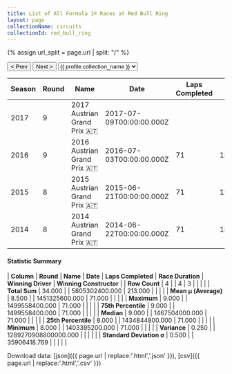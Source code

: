 ```yaml
---
title: List of All Formula 1® Races at Red Bull Ring
layout: page
collectionName: circuits
collectionId: red_bull_ring
---
```


{% assign url_split = page.url | split: "/" %}
<div id="collection-navigation">
<button onclick="selector.options[selector.selectedIndex-1].value && (window.location = selector.options[selector.selectedIndex-1].value);">&lt; Prev</button>
<button onclick="selector.options[selector.selectedIndex+1].value && (window.location = selector.options[selector.selectedIndex+1].value);">Next &gt;</button>
<select id="selector" onchange="this.options[this.selectedIndex].value && (window.location = this.options[this.selectedIndex].value);">
  {% for collectionId in site.data[page.collectionName].refs %}
    {% if collectionId == page.collectionId %}
      {% assign selected = "selected" %}
    {% else %}
      {% assign selected = "" %}
    {% endif %}
    {% assign profile = site.data[page.collectionName][collectionId].profile %}
    <option value="/f1/{{ page.collectionName }}/{{ collectionId }}/{{ url_split[4] }}" {{ selected }}>{{ profile.collection_name }}</option>
  {% endfor %}
</select>
</div>

| Season | Round | Name | Date | Laps Completed | Race Duration | Winning Driver | Winning Constructor |
|--|--|--|--|--|--|--|--|
| 2017 | 9 | 2017 Austrian Grand Prix 🇦🇹 | 2017-07-09T00:00:00.000Z |   |   |   |   |
| 2016 | 9 | 2016 Austrian Grand Prix 🇦🇹 | 2016-07-03T00:00:00.000Z | 71 | 1:27:38.107 | [Lewis Hamilton 🇬🇧](/f1/drivers/hamilton) | Mercedes 🇩🇪 |
| 2015 | 8 | 2015 Austrian Grand Prix 🇦🇹 | 2015-06-21T00:00:00.000Z | 71 | 1:30:16.930 | [Nico Rosberg 🇩🇪](/f1/drivers/rosberg) | Mercedes 🇩🇪 |
| 2014 | 8 | 2014 Austrian Grand Prix 🇦🇹 | 2014-06-22T00:00:00.000Z | 71 | 1:27:54.976 | [Nico Rosberg 🇩🇪](/f1/drivers/rosberg) | Mercedes 🇩🇪 |

#### Statistic Summary

| **Column** | **Round** | **Name** | **Date** | **Laps Completed** | **Race Duration** | **Winning Driver** | **Winning Constructor** |
| **Row Count** | 4 |  | 4 | 3 |  |  |  |
| **Total Sum** | 34.000 |  | 5805302400.000 | 213.000 |  |  |  |
| **Mean μ (Average)** | 8.500 |  | 1451325600.000 | 71.000 |  |  |  |
| **Maximum** | 9.000 |  | 1499558400.000 | 71.000 |  |  |  |
| **75th Percentile** | 9.000 |  | 1499558400.000 | 71.000 |  |  |  |
| **Median** | 9.000 |  | 1467504000.000 | 71.000 |  |  |  |
| **25th Percentile** | 8.000 |  | 1434844800.000 | 71.000 |  |  |  |
| **Minimum** | 8.000 |  | 1403395200.000 | 71.000 |  |  |  |
| **Variance** | 0.250 |  | 1289270908800000.000 |  |  |  |  |
| **Standard Deviation σ** | 0.500 |  | 35906418.769 |  |  |  |  |

Download data: [json]({{ page.url | replace:'.html','.json' }}), [csv]({{ page.url | replace:'.html','.csv' }})
